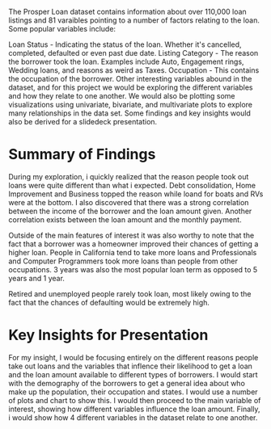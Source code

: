 
The Prosper Loan dataset contains information about over 110,000 loan listings and 81 varaibles pointing to a number of factors relating to the loan. Some popular variables include:

Loan Status - Indicating the status of the loan. Whether it's cancelled, completed, defaulted or even past due date.
Listing Category - The reason the borrower took the loan. Examples include Auto, Engagement rings, Wedding loans, and reasons as weird as Taxes.
Occupation - This contains the occupation of the borrower.
Other interesting variables abound in the dataset, and for this project we would be exploring the different variables and how they relate to one another. We would also be plotting some visualizations using univariate, bivariate, and multivariate plots to explore many relationships in the data set. Some findings and key insights would also be derived for a slidedeck presentation.

# Summary of Findings
During my exploration, i quickly realized that the reason people took out loans were quite different than what i expected. Debt consolidation, Home Improvement and Business topped the reason while loand for boats and RVs were at the bottom. I also discovered that there was a strong correlation between the income of the borrower and the loan amount given. Another correlation exists between the loan amount and the monthly payment.

Outside of the main features of interest it was also worthy to note that the fact that a borrower was a homeowner improved their chances of getting a higher loan. People in California tend to take more loans and Professionals and Computer Programmers took more loans than people from other occupations. 3 years was also the most popular loan term as opposed to 5 years and 1 year.

Retired and unemployed people rarely took loan, most likely owing to the fact that the chances of defaulting would be extremely high.

# Key Insights for Presentation
For my insight, I would be focusing entirely on the different reasons people take out loans and the variables that inflence their likelihood to get a loan and the loan amount available to different types of borrowers. I would start with the demography of the borrowers to get a general idea about who make up the population, their occupation and states. I would use a number of plots and chart to show this. I would then proceed to the main variable of interest, showing how different variables influence the loan amount. Finally, i would show how 4 different variables in the dataset relate to one another.
